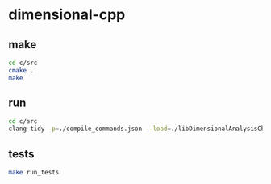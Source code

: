# dimensional-cpp

## make

```bash
cd c/src
cmake .
make
```

## run

```bash
cd c/src
clang-tidy -p=./compile_commands.json --load=./libDimensionalAnalysisCheck.dylib --config-file=./.clang-tidy test.cpp
```

## tests
```bash
make run_tests
```
